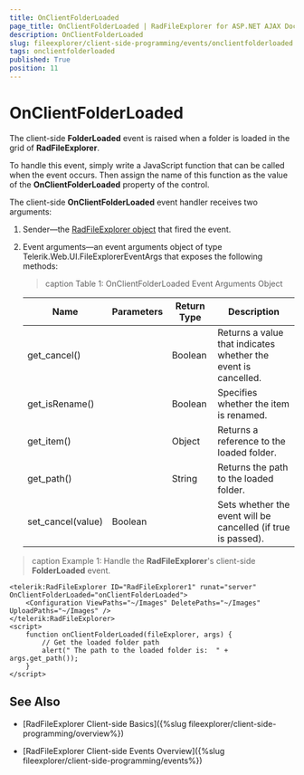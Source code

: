 ```yaml
---
title: OnClientFolderLoaded
page_title: OnClientFolderLoaded | RadFileExplorer for ASP.NET AJAX Documentation
description: OnClientFolderLoaded
slug: fileexplorer/client-side-programming/events/onclientfolderloaded
tags: onclientfolderloaded
published: True
position: 11
---
```


# OnClientFolderLoaded

The client-side **FolderLoaded** event is raised when a folder is loaded in the grid of **RadFileExplorer**.

To handle this event, simply write a JavaScript function that can be called when the event occurs. Then assign the name of this function as the value of the **OnClientFolderLoaded** property of the control.

The client-side **OnClientFolderLoaded** event handler receives two arguments:

1. Sender—the [RadFileExplorer object](http://docs.telerik.com/devtools/aspnet-ajax/api/client/Telerik.Web.UI.RadFileExplorer) that fired the event.

1. Event arguments—an event arguments object of type Telerik.Web.UI.FileExplorerEventArgs that exposes the following methods:

	>caption Table 1: OnClientFolderLoaded Event Arguments Object

	|  **Name**  |  **Parameters**  |  **Return Type**  |  **Description**  |
	| ------ | ------ | ------ | ------ |
	|get_cancel()||Boolean|Returns a value that indicates whether the event is cancelled.|
	|get_isRename()||Boolean|Specifies whether the item is renamed.|
	|get_item()||Object|Returns a reference to the loaded folder.|
	|get_path()||String|Returns the path to the loaded folder.|
	|set_cancel(value)|Boolean||Sets whether the event will be cancelled (if true is passed).|

>caption Example 1: Handle the **RadFileExplorer**'s client-side **FolderLoaded** event.

````ASP.NET
<telerik:RadFileExplorer ID="RadFileExplorer1" runat="server"  OnClientFolderLoaded="onClientFolderLoaded">
    <Configuration ViewPaths="~/Images" DeletePaths="~/Images" UploadPaths="~/Images" />
</telerik:RadFileExplorer>
<script>
    function onClientFolderLoaded(fileExplorer, args) {
        // Get the loaded folder path    
        alert(" The path to the loaded folder is:  " + args.get_path());
    }
</script>
````


## See Also

 * [RadFileExplorer Client-side Basics]({%slug fileexplorer/client-side-programming/overview%})

 * [RadFileExplorer Client-side Events Overview]({%slug fileexplorer/client-side-programming/events%})
